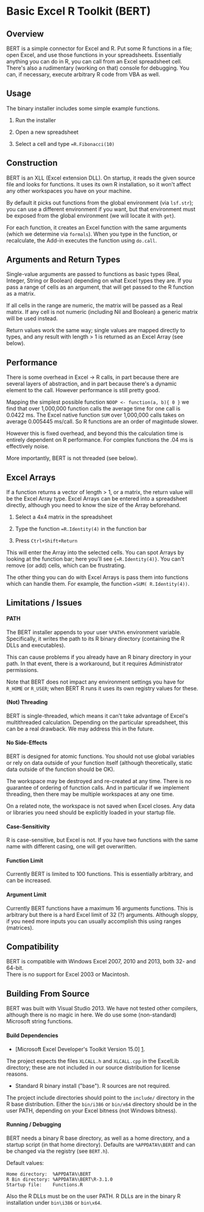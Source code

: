 
Basic Excel R Toolkit (BERT)
============================

Overview
--------

BERT is a simple connector for Excel and R.  Put some R functions in a file;
open Excel, and use those functions in your spreadsheets.  Essentially
anything you can do in R, you can call from an Excel spreadsheet cell.
There's also a rudimentary (working on that) console for debugging.  You can,
if necessary, execute arbitrary R code from VBA as well.

Usage
-----

The binary installer includes some simple example functions.

 1. Run the installer

 2. Open a new spreadsheet

 3. Select a cell and type `=R.Fibonacci(10)`

Construction
------------

BERT is an XLL (Excel extension DLL).  On startup, it reads the given
source file and looks for functions.  It uses its own R installation, so it
won't affect any other workspaces you have on your machine.

By default it picks out functions from the global environment (via `lsf.str`);
you can use a different environment if you want, but that environment must
be exposed from the global environment (we will locate it with `get`).

For each function, it creates an Excel function with the same arguments
(which we determine via `formals`).  When you type in the function, or
recalculate, the Add-in executes the function using `do.call`.

Arguments and Return Types
--------------------------

Single-value arguments are passed to functions as basic types (Real, Integer,
String or Boolean) depending on what Excel types they are.  If you pass a range
of cells as an argument, that will get passed to the R function as a matrix.

If all cells in the range are numeric, the matrix will be passed as a Real matrix.
If any cell is not numeric (including Nil and Boolean) a generic matrix will
be used instead.

Return values work the same way; single values are mapped directly to types,
and any result with length > 1 is returned as an Excel Array (see below).

Performance
-----------

There is some overhead in Excel -> R calls, in part because there are
several layers of abstraction, and in part because there's a dynamic element
to the call.  However performance is still pretty good.

Mapping the simplest possible function `NOOP <- function(a, b){ 0 }` we find
that over 1,000,000 function calls the average time for one call is 0.0422 ms.
The Excel native function `SUM` over 1,000,000 calls takes on average
0.005445 ms/call.  So R functions are an order of magintude slower.

However this is fixed overhead, and beyond this the calculation time is
entirely dependent on R performance.  For complex functions the .04 ms is
effectively noise.

More importantly, BERT is not threaded (see below).

Excel Arrays
------------

If a function returns a vector of length > 1, or a matrix, the return value
will be the Excel Array type.  Excel Arrays can be entered into a spreadsheet
directly, although you need to know the size of the Array beforehand.  

1. Select a 4x4 matrix in the spreadsheet

2. Type the function `=R.Identity(4)` in the function bar

3. Press `Ctrl+Shift+Return`

This will enter the Array into the selected cells.  You can spot Arrays by
looking at the function bar; here you'll see `{=R.Identity(4)}`.  You can't
remove (or add) cells, which can be frustrating.

The other thing you can do with Excel Arrays is pass them into functions
which can handle them.  For example, the function `=SUM( R.Identity(4))`.

Limitations / Issues
--------------------

#### PATH ####

The BERT installer appends to your user `%PATH%` environment variable.
Specifically, it writes the path to its R binary directory (containing the
R DLLs and executables).

This can cause problems if you already have an R binary directory in your
path.  In that event, there is a workaround, but it requires Administrator
permissions.

Note that BERT does not impact any environment settings you have for `R_HOME`
or `R_USER`; when BERT R runs it uses its own registry values for these.

#### (Not) Threading ####

BERT is single-threaded, which means it can't take advantage of Excel's
multithreaded calculation.  Depending on the particular spreadsheet, this can
be a real drawback.  We may address this in the future.

#### No Side-Effects ####

BERT is designed for atomic functions.  You should not use global variables
or rely on data outside of your function itself (although theoretically, static
data outside of the function should be OK).

The workspace may be destroyed and re-created at any time.  There is no
guarantee of ordering of function calls.  And in particular if we implement
threading, then there may be multiple workspaces at any one time.

On a related note, the workspace is not saved when Excel closes.  Any data or
libraries you need should be explicitly loaded in your startup file.

#### Case-Sensitivity ####

R is case-sensitive, but Excel is not.  If you have two functions with the
same name with different casing, one will get overwritten.

#### Function Limit ####

Currently BERT is limited to 100 functions.  This is essentially arbitrary, and
can be increased.

#### Argument Limit ####

Currently BERT functions have a maximum 16 arguments functions.  This is
arbitrary but there is a hard Excel limit of 32 (?) arguments.  Although sloppy,
if you need more inputs you can usually accomplish this using ranges (matrices).

Compatibility
-------------

BERT is compatible with Windows Excel 2007, 2010 and 2013, both 32- and 64-bit.  
There is no support for Excel 2003 or Macintosh.

Building From Source
--------------------

BERT was built with Visual Studio 2013.  We have not tested other compilers, although
there is no magic in here.  We do use some (non-standard) Microsoft string functions.

#### Build Dependencies ####

 * [Microsoft Excel Developer's Toolkit Version 15.0] [1].

The project expects the files `XLCALL.h` and `XLCALL.cpp` in the ExcelLib
directory; these are not included in our source distribution for license
reasons.

 * Standard R binary install ("base").  R sources are not required.  

The project include directories should point to the `include/` directory in the
R base distribution.  Either the `bin/i386` or `bin/x64` directory should be in
the user PATH, depending on your Excel bitness (not Windows bitness).

#### Running / Debugging ####

BERT needs a binary R base directory, as well as a home directory, and a startup
script (in that home directory).  Defaults are `%APPDATA%\BERT` and can be
changed via the registry (see `BERT.h`).

Default values:

    Home directory:  %APPDATA%\BERT
    R Bin directory: %APPDATA%\BERT\R-3.1.0
    Startup file:    Functions.R

Also the R DLLs must be on the user PATH.  R DLLs are in the binary R
installation under `bin\i386` or `bin\x64`.

[1]: http://msdn.microsoft.com/en-us/library/office/bb687883(v=office.15).aspx
